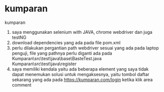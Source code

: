 # kumparan
kumparan

1. saya menggunakan selenium with JAVA, chrome webdriver dan juga testNG
2. download dependencies yang ada pada file pom.xml
3. perlu dilakukan pergantian path webdriver sesuai yang ada pada laptop penguji, file yang pathnya perlu diganti ada pada
    Kumparan\src\test\java\base\BasteTest.java
    Kumparan\src\test\java\register
4. saya memiliki kendala yaitu ada beberapa element yang saya tidak dapat menemukan solusi untuk mengaksesnya, yaitu
    tombol daftar sekarang yang ada pada https://kumparan.com/login
    ketika klik area comment
